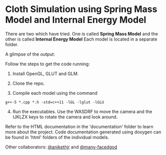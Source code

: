 # Cloth Simulation using Spring Mass Model and Internal Energy Model

There are two which have tried. One is called **Spring Mass Model** and the other is called **Internal Energy Model** Each model is located in a separate folder.

A glimpse of the output:



Follow the steps to get the code running:

1. Install OpenGL, GLUT and GLM.

2. Clone the repo.

3. Compile each model using the command 
```
g++-5 *.cpp *.h -std=c++11 -lGL -lglut -lGLU
```

4. Run the executables. Use the WASDRF to move the camera and the IJKLZX keys to rotate the camera and look around.

Refer to the HTML documentation in the 'documentation' folder to learn more about the project. Code documentation generated using doxygen can be found in 'html' folders of the individual models.

Other collaborators: [@anikethjr](https://github.com/anikethjr/) and [@many-facedgod](https://github.com/many-facedgod)
